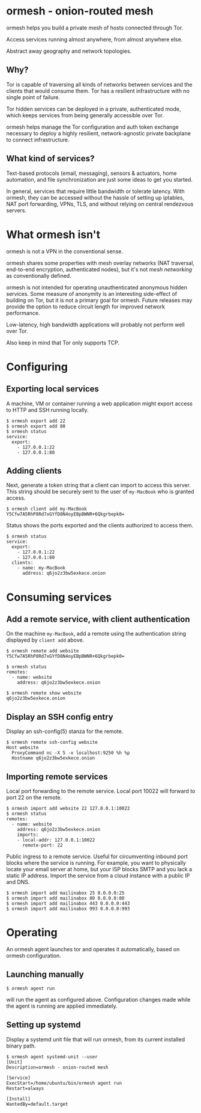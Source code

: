 # ormesh - onion-routed mesh

ormesh helps you build a private mesh of hosts connected through Tor.

Access services running almost anywhere, from almost anywhere else.

Abstract away geography and network topologies.

## Why?

Tor is capable of traversing all kinds of networks between services and the
clients that would consume them. Tor has a resilient infrastructure with no
single point of failure.

Tor hidden services can be deployed in a private, authenticated mode, which
keeps services from being generally accessible over Tor.

ormesh helps manage the Tor configuration and auth token exchange necessary to
deploy a highly resilient, network-agnostic private backplane to connect
infrastructure.

## What kind of services?

Text-based protocols (email, messaging), sensors & actuators, home automation,
and file synchronization are just some ideas to get you started.

In general, services that require little bandwidth or tolerate latency. With
ormesh, they can be accessed without the hassle of setting up iptables, NAT
port forwarding, VPNs, TLS, and without relying on central rendezvous servers.

# What ormesh isn't

ormesh is not a VPN in the conventional sense.

ormesh shares some properties with mesh overlay networks (NAT traversal,
end-to-end encryption, authenticated nodes), but it's not _mesh networking_ as
conventionally defined.

ormesh is not intended for operating unauthenticated anonymous hidden services.
Some measure of anonymity is an interesting side-effect of building on Tor, but
it is not a primary goal for ormesh. Future releases may provide the option to
reduce circuit length for improved network performance.

Low-latency, high bandwidth applications will probably not perform well over
Tor.

Also keep in mind that Tor only supports TCP.

# Configuring

## Exporting local services

A machine, VM or container running a web application might export access to
HTTP and SSH running locally.

```
$ ormesh export add 22
$ ormesh export add 80
$ ormesh status
service:
  export:
    - 127.0.0.1:22
    - 127.0.0.1:80
```

## Adding clients

Next, generate a token string that a client can import to access this server.
This string should be securely sent to the user of `my-MacBook` who is granted
access.

```
$ ormesh client add my-MacBook
Y5Cfw7A5RhP8Rd7xGYfD8N4oyEBpBWNR+6Qkgrbepk0=
```

Status shows the ports exported and the clients authorized to access them.

```
$ ormesh status
service:
  export:
    - 127.0.0.1:22
    - 127.0.0.1:80
  clients:
    - name: my-MacBook
      address: q6jo2z3bw5exkece.onion
```

# Consuming services

## Add a remote service, with client authentication

On the machine `my-MacBook`, add a remote using the authentication string displayed by
`client add` above.

```
$ ormesh remote add website Y5Cfw7A5RhP8Rd7xGYfD8N4oyEBpBWNR+6Qkgrbepk0=
```

```
$ ormesh status
remotes:
  - name: website
    address: q6jo2z3bw5exkece.onion
```

```
$ ormesh remote show website
q6jo2z3bw5exkece.onion
```

## Display an SSH config entry

Display an ssh-config(5) stanza for the remote.

```
$ ormesh remote ssh-config website
Host website
  ProxyCommand nc -X 5 -x localhost:9250 %h %p
  Hostname q6jo2z3bw5exkece.onion
```

## Importing remote services

Local port forwarding to the remote service. Local port 10022 will forward to
port 22 on the remote.

```
$ ormesh import add website 22 127.0.0.1:10022
$ ormesh status
remotes:
  - name: website
    address: q6jo2z3bw5exkece.onion
    imports:
    - local-addr: 127.0.0.1:10022
      remote-port: 22
```

Public ingress to a remote service. Useful for circumventing inbound port
blocks where the service is running. For example, you want to physically locate
your email server at home, but your ISP blocks SMTP and you lack a static IP
address. Import the service from a cloud instance with a public IP and DNS.

```
$ ormesh import add mailinabox 25 0.0.0.0:25
$ ormesh import add mailinabox 80 0.0.0.0:80
$ ormesh import add mailinabox 443 0.0.0.0:443
$ ormesh import add mailinabox 993 0.0.0.0:993
```

# Operating

An ormesh agent launches tor and operates it automatically, based on ormesh
configuration.

## Launching manually

```
$ ormesh agent run
```

will run the agent as configured above. Configuration changes made while the agent
is running are applied immediately.

## Setting up systemd

Display a systemd unit file that will run ormesh, from its current installed
binary path.

```
$ ormesh agent systemd-unit --user
[Unit]
Description=ormesh - onion-routed mesh

[Service]
ExecStart=/home/ubuntu/bin/ormesh agent run
Restart=always

[Install]
WantedBy=default.target
```
